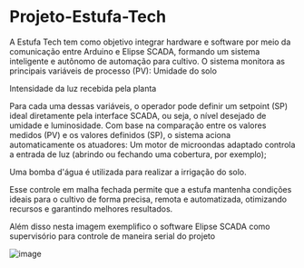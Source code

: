 # Projeto-Estufa-Tech

A Estufa Tech tem como objetivo integrar hardware e software por meio da comunicação entre Arduino e Elipse SCADA, formando um sistema inteligente e autônomo de automação para cultivo.
O sistema monitora as principais variáveis de processo (PV):
Umidade do solo


Intensidade da luz recebida pela planta


Para cada uma dessas variáveis, o operador pode definir um setpoint (SP) ideal diretamente pela interface SCADA, ou seja, o nível desejado de umidade e luminosidade.
Com base na comparação entre os valores medidos (PV) e os valores definidos (SP), o sistema aciona automaticamente os atuadores:
Um motor de microondas adaptado controla a entrada de luz (abrindo ou fechando uma cobertura, por exemplo);


Uma bomba d'água é utilizada para realizar a irrigação do solo.


Esse controle em malha fechada permite que a estufa mantenha condições ideais para o cultivo de forma precisa, remota e automatizada, otimizando recursos e garantindo melhores resultados.

Além disso nesta imagem exemplifico o software Elipse SCADA como supervisório para controle de maneira serial do projeto

![image](https://github.com/user-attachments/assets/67365f88-b9b5-491f-b9f7-2d6d49c70fcd)
